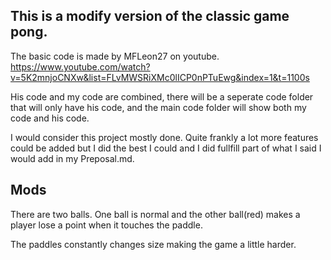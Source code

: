 ## This is a modify version of the classic game pong.
The basic code is made by MFLeon27 on youtube. https://www.youtube.com/watch?v=5K2mnjoCNXw&list=FLvMWSRiXMc0lICP0nPTuEwg&index=1&t=1100s

His code and my code are combined, there will be a seperate code folder that will only have his code, and the main code folder will show both my code and his code.

I would consider this project mostly done. Quite frankly a lot more features could be added but I did the best I could and I did fullfill part of what I said I would add in my Preposal.md.
## Mods
There are two balls. One ball is normal and the other ball(red) makes a player lose a point when it touches the paddle.

The paddles constantly changes size making the game a little harder.


